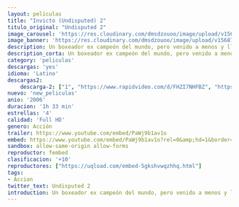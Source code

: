 ```yaml
---
layout: peliculas
title: "Invicto (Undisputed) 2"
titulo_original: "Undisputed 2"
image_carousel: 'https://res.cloudinary.com/dmsdzouoo/image/upload/v1568785231/invensible2-min_jlo056.jpg'
image_banner: 'https://res.cloudinary.com/dmsdzouoo/image/upload/v1568785235/undesputed2-min_bgxqgn.jpg'
description: Un boxeador ex campeón del mundo, pero venido a menos y lleno de deudas viaja a Rusia con su agente para ganarse unos pesos grabando comerciales de Vodka, pero una vez allá caerá en manos de la mafia, que desea meterlo preso y enfrentarlo al campeón reinante de un torneo para reclusos que mueve muchísimo dinero. Es así como “Ice man” deberá vérselas con todos los reclusos y el corrupto mundo que ahí se vive.
description_corta: Un boxeador ex campeón del mundo, pero venido a menos y lleno de deudas viaja a Rusia con su agente para ganarse unos pesos grabando comerciales de Vodka, pero una vez allá caerá en manos de la mafia, que desea meterlo preso y enfrentarlo al campeón reinante de un torneo para...
category: 'peliculas'
descargas: 'yes'
idioma: 'Latino'
descargas2:
    descarga-2: ["1", "https://www.rapidvideo.com/d/FHZI7NHFBZ", "https://www.google.com/s2/favicons?domain=www.rapidvideo.com","RapidVideo","https://res.cloudinary.com/imbriitneysam/image/upload/v1541473684/mexico.png", "Latino", "Full HD"]
nuevo: 'new_peliculas'
anio: '2006'
duracion: '1h 33 min'
estrellas: '4'
calidad: 'Full HD'
genero: Acción
trailer: https://www.youtube.com/embed/PaWj9b1av1o
embed: https://www.youtube.com/embed/PaWj9b1av1o?rel=0&amp;hd=1&border=0&wmode=opaque&enablejsapi=1&modestbranding=1&controls=1&showinfo=1
sandbox: allow-same-origin allow-forms
reproductor: fembed
clasificacion: '+10'
reproductores: ["https://uqload.com/embed-5gkshvwqzhhq.html"]
tags:
- Accion
twitter_text: Undisputed 2
introduction: Un boxeador ex campeón del mundo, pero venido a menos y lleno de deudas viaja a Rusia con su agente para ganarse unos pesos grabando comerciales de Vodka, pero una vez allá caerá en manos de la mafia, que desea meterlo preso y enfrentarlo al campeón reinante de un torneo para...
---
```












